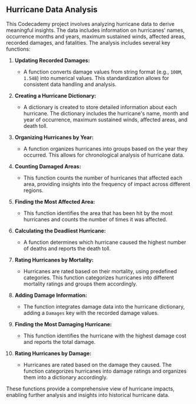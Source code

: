## Hurricane Data Analysis

This Codecademy project involves analyzing hurricane data to derive meaningful insights. The data includes information on hurricanes' names, occurrence months and years, maximum sustained winds, affected areas, recorded damages, and fatalities. The analysis includes several key functions:

1. **Updating Recorded Damages:**
   - A function converts damage values from string format (e.g., `100M`, `1.54B`) into numerical values. This standardization allows for consistent data handling and analysis.

2. **Creating a Hurricane Dictionary:**
   - A dictionary is created to store detailed information about each hurricane. The dictionary includes the hurricane's name, month and year of occurrence, maximum sustained winds, affected areas, and death toll.

3. **Organizing Hurricanes by Year:**
   - A function organizes hurricanes into groups based on the year they occurred. This allows for chronological analysis of hurricane data.

4. **Counting Damaged Areas:**
   - This function counts the number of hurricanes that affected each area, providing insights into the frequency of impact across different regions.

5. **Finding the Most Affected Area:**
   - This function identifies the area that has been hit by the most hurricanes and counts the number of times it was affected.

6. **Calculating the Deadliest Hurricane:**
   - A function determines which hurricane caused the highest number of deaths and reports the death toll.

7. **Rating Hurricanes by Mortality:**
   - Hurricanes are rated based on their mortality, using predefined categories. This function categorizes hurricanes into different mortality ratings and groups them accordingly.

8. **Adding Damage Information:**
   - The function integrates damage data into the hurricane dictionary, adding a `Damages` key with the recorded damage values.

9. **Finding the Most Damaging Hurricane:**
   - This function identifies the hurricane with the highest damage cost and reports the total damage.

10. **Rating Hurricanes by Damage:**
    - Hurricanes are rated based on the damage they caused. The function categorizes hurricanes into damage ratings and organizes them into a dictionary accordingly.

These functions provide a comprehensive view of hurricane impacts, enabling further analysis and insights into historical hurricane data.
